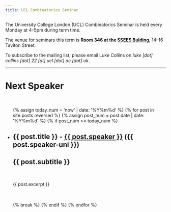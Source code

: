 ```yaml
---
title: UCL Combinatorics Seminar
---
```


The University College London (UCL) Combinatorics Seminar is held every Monday at 4&ndash;5pm during term time.

The venue for seminars this term is **Room 346 at the <a href="https://www.openstreetmap.org/way/40253190" target=_blank>SSEES Bulding</a>**, 14–16 Taviton Street.<!--at <a href="https://www.openstreetmap.org/way/40205767" target=_blank>25, Gordon Street</a>.-->

To subscribe to the mailing list, please email Luke Collins on _luke [dot] collins [dot] 22 [at] ucl [dot] ac [dot] uk_.

---

# Next Speaker
<br>
<ul class="post-list">
  {% assign today_num = 'now' | date: '%Y%m%d' %}
  {% for post in site.posts reversed %}
    {% assign post_num = post.date | date: '%Y%m%d' %}
    {% if post_num >= today_num %}
      <li>
        <h2>{{ post.title }} - <a href="{{ post.speaker-url }}">{{ post.speaker }}</a> ({{ post.speaker-uni }})</h2>
        <h2>{{ post.subtitle }}</h2>
        <br>
        <p>{{ post.excerpt }}</p>
        <br><br>
      </li>
      {% break %}
    {% endif %}
  {% endfor %}
</ul>
